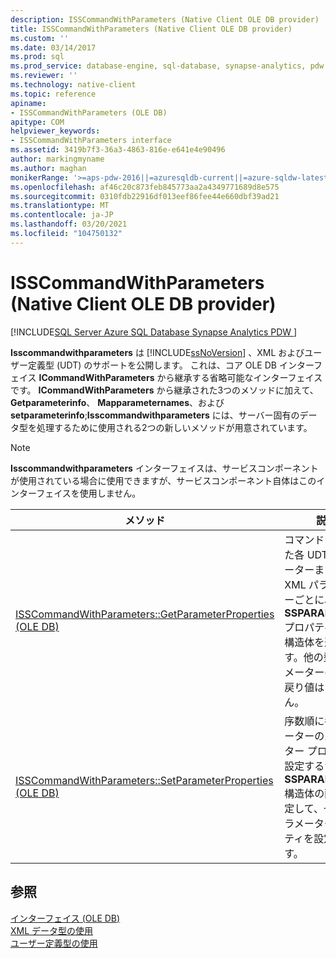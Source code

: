 ```yaml
---
description: ISSCommandWithParameters (Native Client OLE DB provider)
title: ISSCommandWithParameters (Native Client OLE DB provider)
ms.custom: ''
ms.date: 03/14/2017
ms.prod: sql
ms.prod_service: database-engine, sql-database, synapse-analytics, pdw
ms.reviewer: ''
ms.technology: native-client
ms.topic: reference
apiname:
- ISSCommandWithParameters (OLE DB)
apitype: COM
helpviewer_keywords:
- ISSCommandWithParameters interface
ms.assetid: 3419b7f3-36a3-4863-816e-e641e4e90496
author: markingmyname
ms.author: maghan
monikerRange: '>=aps-pdw-2016||=azuresqldb-current||=azure-sqldw-latest||>=sql-server-2016||>=sql-server-linux-2017||=azuresqldb-mi-current'
ms.openlocfilehash: af46c20c873feb845773aa2a4349771689d8e575
ms.sourcegitcommit: 0310fdb22916df013eef86fee44e660dbf39ad21
ms.translationtype: MT
ms.contentlocale: ja-JP
ms.lasthandoff: 03/20/2021
ms.locfileid: "104750132"
---
```

# <a name="isscommandwithparameters-native-client-ole-db-provider"></a>ISSCommandWithParameters (Native Client OLE DB provider)
[!INCLUDE[SQL Server Azure SQL Database Synapse Analytics PDW ](../../includes/applies-to-version/sql-asdb-asdbmi-asa-pdw.md)]

  **Isscommandwithparameters** は [!INCLUDE[ssNoVersion](../../includes/ssnoversion-md.md)] 、XML およびユーザー定義型 (UDT) のサポートを公開します。 これは、コア OLE DB インターフェイス **ICommandWithParameters** から継承する省略可能なインターフェイスです。 **ICommandWithParameters** から継承された3つのメソッドに加えて、**Getparameterinfo**、 **Mapparameternames**、および **setparameterinfo**;**Isscommandwithparameters** には、サーバー固有のデータ型を処理するために使用される2つの新しいメソッドが用意されています。  
  
> [!NOTE]  
>  **Isscommandwithparameters** インターフェイスは、サービスコンポーネントが使用されている場合に使用できますが、サービスコンポーネント自体はこのインターフェイスを使用しません。  
  
|メソッド|説明|  
|------------|-----------------|  
|[ISSCommandWithParameters::GetParameterProperties &#40;OLE DB&#41;](../../relational-databases/native-client-ole-db-interfaces/isscommandwithparameters-getparameterproperties-ole-db.md)|コマンドに渡された各 UDT パラメーターまたは XML パラメーターごとに、1 つの **SSPARAMPROPS** プロパティ セット構造体を返します。他の型のパラメーターの場合、戻り値はありません。|  
|[ISSCommandWithParameters::SetParameterProperties &#40;OLE DB&#41;](../../relational-databases/native-client-ole-db-interfaces/isscommandwithparameters-setparameterproperties-ole-db.md)|序数順に各パラメーターのパラメーター プロパティを設定するか、**SSPARAMPROPS** 構造体の配列を指定して、一括でパラメーター プロパティを設定します。|  
  
## <a name="see-also"></a>参照  
 [インターフェイス &#40;OLE DB&#41;](./sql-server-native-client-ole-db-interfaces.md)   
 [XML データ型の使用](../../relational-databases/native-client/features/using-xml-data-types.md)   
 [ユーザー定義型の使用](../../relational-databases/native-client/features/using-user-defined-types.md)  
  
